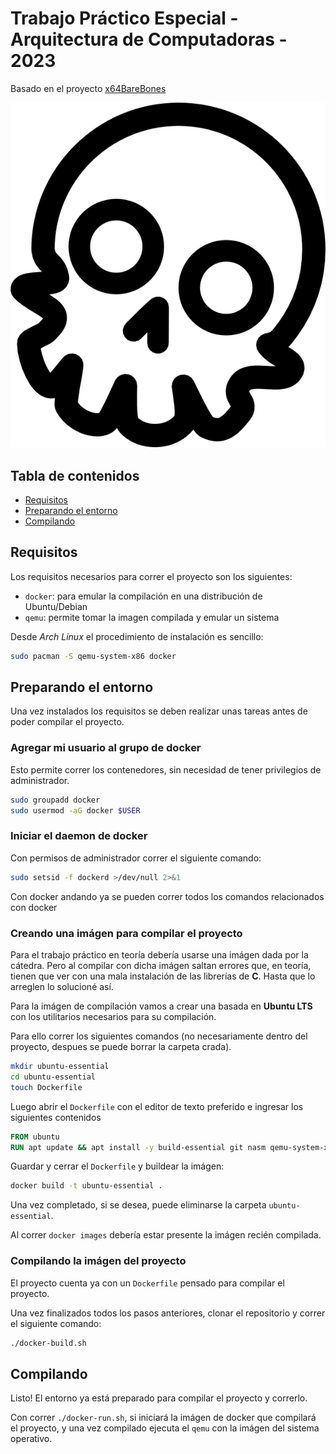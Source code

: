# Trabajo Práctico Especial - Arquitectura de Computadoras - 2023

Basado en el proyecto [x64BareBones](https://bitbucket.org/RowDaBoat/x64barebones/)

![](./Extras/x64BareBones.png)

## Tabla de contenidos

* [Requisitos](#requisitos)
* [Preparando el entorno](#preparando-el-entorno)
* [Compilando](#compilando)

## Requisitos

Los requisitos necesarios para correr el proyecto son los siguientes:

* `docker`: para emular la compilación en una distribución de Ubuntu/Debian
* `qemu`: permite tomar la imagen compilada y emular un sistema

Desde _Arch Linux_ el procedimiento de instalación es sencillo:

```bash
sudo pacman -S qemu-system-x86 docker
```

## Preparando el entorno

Una vez instalados los requisitos se deben realizar unas tareas antes de poder compilar el proyecto.

### Agregar mi usuario al grupo de docker

Esto permite correr los contenedores, sin necesidad de tener privilegios de administrador.

```bash
sudo groupadd docker
sudo usermod -aG docker $USER
```

### Iniciar el daemon de docker

Con permisos de administrador correr el siguiente comando:

```bash
sudo setsid -f dockerd >/dev/null 2>&1
```

Con docker andando ya se pueden correr todos los comandos relacionados con docker

### Creando una imágen para compilar el proyecto

Para el trabajo práctico en teoría debería usarse una imágen dada por la cátedra. Pero al compilar con dicha imágen saltan errores que, en teoría, tienen que ver con una mala instalación de las librerías de **C**. Hasta que lo arreglen lo solucioné así.

Para la imágen de compilación vamos a crear una basada en **Ubuntu LTS** con los utilitarios necesarios para su compilación.

Para ello correr los siguientes comandos (no necesariamente dentro del proyecto, despues se puede borrar la carpeta crada).

```bash
mkdir ubuntu-essential
cd ubuntu-essential
touch Dockerfile
```

Luego abrir el `Dockerfile` con el editor de texto preferido e ingresar los siguientes contenidos

```dockerfile
FROM ubuntu
RUN apt update && apt install -y build-essential git nasm qemu-system-x86
```

Guardar y cerrar el `Dockerfile` y buildear la imágen:

```bash
docker build -t ubuntu-essential .
```

Una vez completado, si se desea, puede eliminarse la carpeta `ubuntu-essential`.

Al correr `docker images` debería estar presente la imágen recién compilada.

### Compilando la imágen del proyecto

El proyecto cuenta ya con un `Dockerfile` pensado para compilar el proyecto.

Una vez finalizados todos los pasos anteriores, clonar el repositorio y correr el siguiente comando:

```bash
./docker-build.sh
```

## Compilando

Listo! El entorno ya está preparado para compilar el proyecto y correrlo.

Con correr `./docker-run.sh`, si iniciará la imágen de docker que compilará el proyecto, y una vez compilado ejecuta el `qemu` con la imágen del sistema operativo.
